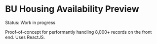 # BU Housing Availability Preview

Status: Work in progress

Proof-of-concept for performantly handling 8,000+ records on the front end. Uses ReactJS.
